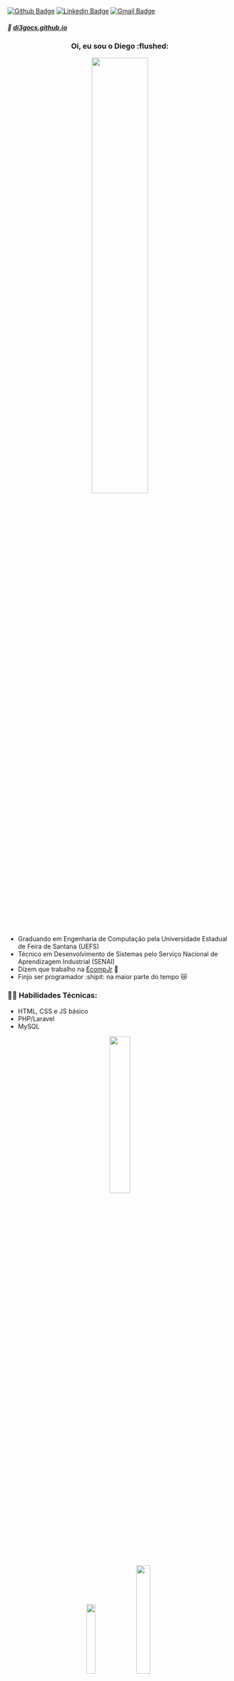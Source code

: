 [![Github Badge](https://img.shields.io/badge/-di3goCS-000?style=flat-square&logo=Github&logoColor=white&link=https://github.com/di3goCS)](https://github.com/di3goCS)
[![Linkedin Badge](https://img.shields.io/badge/-LinkedIn-blue?style=flat-square&logo=Linkedin&logoColor=white&link=https://www.linkedin.com/in/di3goCS/)](https://www.linkedin.com/in/di3goCS/)
[![Gmail Badge](https://img.shields.io/badge/-Gmail-c14438?style=flat-square&logo=Gmail&logoColor=white&link=mailto:diegosilva@ecomp.uefs.br)](mailto:diegosilva@ecomp.uefs.br)
##### :link: <a href="https://di3gocs.github.io">di3gocs.github.io</a>

<h3 align="center"> Oi, eu sou o Diego :flushed: </h3>
<p align="center">
  <img 
    src="https://techbeacon.scdn7.secure.raxcdn.com/sites/default/files/styles/article_hero_image/public/programming-languages-fading-going-away_0.jpg?itok=hltRRpgL"
    width="50%"/> 
 </p>

- Graduando em Engenharia de Computação pela Universidade Estadual de Feira de Santana (UEFS)
- Técnico em Desenvolvimento de Sistemas pelo Serviço Nacional de Aprendizagem Industrial (SENAI)
- Dizem que trabalho na <a href="https://github.com/EcompJr">EcompJr<a> :blue_heart:
- Finjo ser programador :shipit: na maior parte do tempo :crying_cat_face:

### :man_technologist: Habilidades Técnicas:
- HTML, CSS e JS básico
- PHP/Laravel
- MySQL
<p align="center">
  <img
       src="https://wallacesilva.com/blog/wp-content/uploads/2015/08/147949-html5-css3-javascript.png"
       width="30%" />
</p>
<p align="center">
  <img 
       src="https://logodownload.org/wp-content/uploads/2016/10/php-logo.png" 
       width="20%" />
  <img
       src="https://alexandrebbarbosa.files.wordpress.com/2018/06/logolaravel.png" 
       width="25%" />
</p>

<!--
**di3goCS/di3goCS** is a ✨ _special_ ✨ repository because its `README.md` (this file) appears on your GitHub profile.

Here are some ideas to get you started:

- 🔭 I’m currently working on ...
- 🌱 I’m currently learning ...
- 👯 I’m looking to collaborate on ...
- 🤔 I’m looking for help with ...
- 💬 Ask me about ...
- 📫 How to reach me: ...
- 😄 Pronouns: ...
- ⚡ Fun fact: ...
-->
